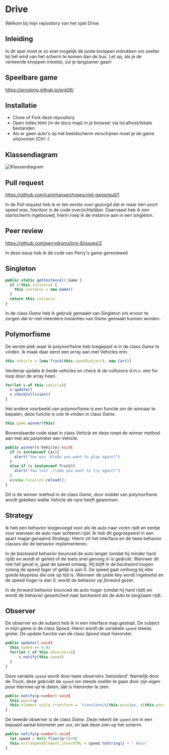 # Drive

Welkom bij mijn repository van het spel Drive

## Inleiding

In dit spel moet je zo snel mogelijk de juiste knoppen indrukken om sneller bij het eind van het scherm te komen dan de bus. Let op, als je de verkeerde knoppen intoetst, zul je langzamer gaan!

## Speelbare game

https://arnojong.github.io/prg08/

## Installatie

- Clone of Fork deze repository
- Open index.html (in de docs map) in je browser via localhost/lokale bestanden
- Als er geen auto's op het beeldscherm verschijnen moet je de game uitzoomen (Ctrl -)

## Klassendiagram

![Klassendiagram](https://i.imgur.com/EwYjGdV.png)

## Pull request

https://github.com/carinhansen/typescript-game/pull/1

In de Pull request heb ik er ten eerste voor gezorgd dat er maar één soort speed was, hierdoor is de code overzichtelijker.
Daarnaast heb ik een startscherm ingebouwd, hierin roep ik de instance aan in een singleton.

## Peer review

https://github.com/perrydrums/prg-8/issues/2

In deze issue heb ik de code van Perry's game gereviewed

## Singleton

```typescript
public static getInstance():Game {
  if (!this.instance) {            
    this.instance = new Game()
  }
  return this.instance
}
```

In de class _Game_ heb ik gebruik gemaakt van Singleton om ervoor te zorgen dat er niet meerdere instanties van _Game_ gemaakt kunnen worden.

## Polymorfisme

De eerste plek waar ik polymorfisme heb toegepast is in de class _Game_ te vinden.
Ik maak daar eerst een array aan met Vehicles erin.
```typescript
this.vehicle = [new Truck(this.speedSubject), new Car()]
```
Verderop update ik beide vehicles en check ik de collisions d.m.v. een for loop door de array heen.
```typescript
for(let v of this.vehicle){
  v.update()
  v.checkCollision()
}
```

Het andere voorbeeld van polymorfisme is een functie om de winnaar te bepalen, deze functie is ook te vinden in class _Game_.
```typescript
this.game.winner(this)
```
Bovenstaande code staat in class _Vehicle_ en deze roept de winner method aan met als parameter een Vehicle.
```typescript
public winner(v:Vehicle):void{
  if (v instanceof Car){
    alert("You win :D\nDo you want to play again?")
  }
  else if (v instanceof Truck){
    alert("You lost :(\nDo you want to try again?")
  }
  window.location.reload();
}
```
Dit is de winner method in de class _Game_, door middel van polymorfisme wordt gekeken welke Vehicle de race heeft gewonnen.

## Strategy

Ik heb een behavior toegevoegd voor als de auto naar voren rijdt en eentje voor wanneer de auto naar achteren rijdt. Ik heb dit gegroepeerd in een apart mapje genaamd _Strategy_. Hierin zit het interface en de twee behavior classes die de behavior implementeren. 

In de _backward_ behavior bounced de auto langer (omdat hij minder hard rijdt) en wordt er geteld of de toets snel genoeg in is gedrukt. Wanneer dit niet het geval is, gaat de speed omlaag. Hij blijft in de _backward_ loopen zolang de speed lager of gelijk is aan 0. De speed gaat omhoog bij elke goede keypress die ook op tijd is. Wanneer de juiste key wordt ingetoetst en de speed hoger is dan 0, wordt de behavior op _forward_ gezet.

In de _forward_ behavior bounced de auto hoger (omdat hij hard rijdt) en wordt de behavior geswitched naar _backward_ als de auto te langzaam rijdt.

## Observer

De observer en de subject heb ik in een interface map gestopt. De subject in mijn game is de class _Speed_. Hierin wordt de variabele ```speed``` steeds groter. De update functie van de class _Speed_ staat hieronder.

```typescript
public update():void{
  this.speed += 0.01
  for(let c of this.observers){
      c.notify(this.speed)
  }
}
```

Deze variable ```speed``` wordt door twee observers 'beluisterd'. Namelijk door de _Truck_, deze gebruikt de ```speed``` om steeds sneller te gaan door zijn eigen posx hiermee up te daten, dat is hieronder te zien.

```typescript
public notify(p:number):void{
  this.posx+=p
  this.element.style.transform = `translate(${this.posx}px, ${this.posy}px)`
}
```

De tweede observer is de class _Game_. Deze rekent de ```speed``` om in een bepaald aantal kilometer per uur, en laat deze zien op het scherm.

```typescript
public notify(p:number):void{
  let speed = Math.floor(p*2)+90
  this.extraSpeedElement.innerHTML = speed.toString() + " km/u"
}
```

